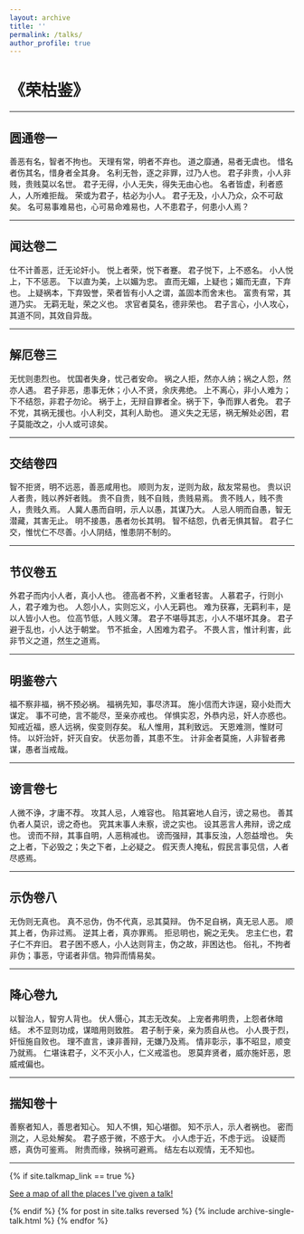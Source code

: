 ```yaml
---
layout: archive
title: ''
permalink: /talks/
author_profile: true
---
```


# 《荣枯鉴》

---

## 圆通卷一

善恶有名，智者不拘也。
天理有常，明者不弃也。
道之靡通，易者无虞也。
惜名者伤其名，惜身者全其身。
名利无咎，逐之非罪，过乃人也。
君子非贵，小人非贱，贵贱莫以名世。
君子无得，小人无失，得失无由心也。
名者皆虚，利者惑人，人所难拒哉。
荣或为君子，枯必为小人。
君子无及，小人乃众，众不可敌矣。
名可易事难易也，心可易命难易也，人不患君子，何患小人焉？

---

## 闻达卷二

仕不计善恶，迁无论奸小。
悦上者荣，悦下者蹇。
君子悦下，上不惑名。
小人悦上，下不惩恶。
下以直为美，上以媚为忠。
直而无媚，上疑也；媚而无直，下弃也。
上疑祸本，下弃毁誉，荣者皆有小人之谓，盖固本而舍末也。
富贵有常，其道乃实。
无羁无耻，荣之义也。
求官者莫名，德非荣也。
君子言心，小人攻心，其道不同，其效自异哉。

---

## 解厄卷三

无忧则患烈也。
忧国者失身，忧己者安命。
祸之人拒，然亦人纳；祸之人怨，然亦人遇。
君子非恶，患事无休；小人不贤，余庆弗绝。
上不离心，非小人难为；下不结怨，非君子勿论。
祸于上，无辩自罪者全。祸于下，争而罪人者免。
君子不党，其祸无援也。小人利交，其利人助也。
道义失之无惩，祸无解处必困，君子莫能改之，小人或可谅矣。

---

## 交结卷四

智不拒贤，明不远恶，善恶咸用也。
顺则为友，逆则为敌，敌友常易也。
贵以识人者贵，贱以养奸者贱。
贵不自贵，贱不自贱，贵贱易焉。
贵不贱人，贱不贵人，贵贱久焉。
人冀人愚而自明，示人以愚，其谋乃大。
人忌人明而自愚，智无潜藏，其害无止。
明不接愚，愚者勿长其明。
智不结怨，仇者无惧其智。
君子仁交，惟忧仁不尽善。小人阴结，惟患阴不制的。

---

## 节仪卷五

外君子而内小人者，真小人也。
德高者不矜，义重者轻害。
人慕君子，行则小人，君子难为也。
人怨小人，实则忘义，小人无羁也。
难为获寡，无羁利丰，是以人皆小人也。
位高节低，人贱义薄。
君子不堪辱其志，小人不堪坏其身。
君子避于乱也，小人达于朝堂。
节不抵金，人困难为君子。
不畏人言，惟计利害，此非节义之道，然生之道焉。

---

## 明鉴卷六

福不察非福，祸不预必祸。
福祸先知，事尽济耳。
施小信而大诈逞，窥小处而大谋定。
事不可绝，言不能尽，至亲亦戒也。
佯惧实忍，外恭内忌，奸人亦惑也。
知戒近福，惑人远祸，俟变则存矣。
私人惟用，其利致远。
天恩难测，惟财可恃。
以奸治奸，奸灭自安。
伏恶勿善，其患不生。
计非金者莫施，人非智者弗谋，愚者当戒哉。

---

## 谤言卷七

人微不诤，才庸不荐。
攻其人忌，人难容也。
陷其窘地人自污，谤之易也。
善其仇者人莫识，谤之奇也。
究其末事人未察，谤之实也。
设其恶言人弗辩，谤之成也。
谤而不辩，其事自明，人恶稍减也。
谤而强辩，其事反浊，人怨益增也。
失之上者，下必毁之；失之下者，上必疑之。
假天责人掩私，假民言事见信，人者尽惑焉。

---

## 示伪卷八

无伪则无真也。
真不忌伪，伪不代真，忌其莫辩。
伪不足自祸，真无忌人恶。
顺其上者，伪非过焉。
逆其上者，真亦罪焉。
拒忌明也，婉之无失。
忠主仁也，君子仁不弃旧。
君子困不惑人，小人达则背主，伪之故，非困达也。
俗礼，不拘者非伪；事恶，守诺者非信。物异而情易矣。

---

## 降心卷九

以智治人，智穷人背也。
伏人慑心，其志无改矣。
上宠者弗明贵，上怨者休暗结。
术不显则功成，谋暗用则致胜。
君子制于亲，亲为质自从也。
小人畏于烈，奸恒施自败也。
理不直言，谏非善辩，无嫌乃及焉。
情非彰示，事不昭显，顺变乃就焉。
仁堪诛君子，义不灭小人，仁义戒滥也。
恩莫弃贤者，威亦施奸恶，恩威戒偏也。

---

## 揣知卷十

善察者知人，善思者知心。
知人不惧，知心堪御。
知不示人，示人者祸也。
密而测之，人忌处解矣。
君子惑于微，不惑于大。
小人虑于近，不虑于远。
设疑而惑，真伪可鉴焉。
附贵而缘，殃祸可避焉。
结左右以观情，无不知也。

---

{% if site.talkmap_link == true %}

<p style="text-decoration: underline">
  <a href="/talkmap.html">See a map of all the places I've given a talk!</a>
</p>

{% endif %} {% for post in site.talks reversed %} {% include
archive-single-talk.html %} {% endfor %}

